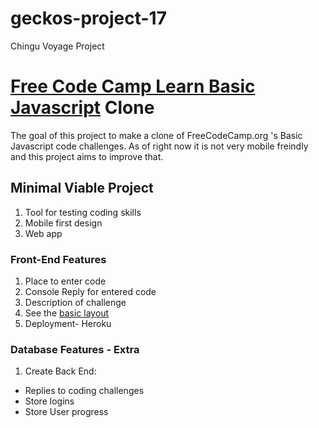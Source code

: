 # geckos-project-17
Chingu Voyage Project

# [Free Code Camp Learn Basic Javascript](https://learn.freecodecamp.org/javascript-algorithms-and-data-structures/basic-javascript) Clone
The goal of this project to make a clone of FreeCodeCamp.org 's Basic Javascript code challenges.  As of right now it is not very mobile freindly and this project aims to improve that. 

## Minimal Viable Project
1. Tool for testing coding skills
2. Mobile first design
3. Web app
### Front-End Features
1. Place to enter code
2. Console Reply for entered code
3. Description of challenge
4. See the [basic layout](https://codepen.io/emlabelle/pen/EOdRZr)
5. Deployment- Heroku
### Database Features - Extra
1. Create Back End: 
 - Replies to coding challenges
 - Store logins
 - Store User progress

